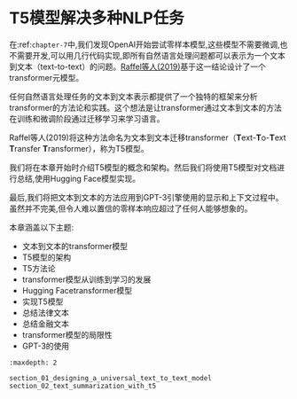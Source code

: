 # T5模型解决多种NLP任务

在:ref:`chapter-7`中,我们发现OpenAI开始尝试零样本模型,这些模型不需要微调,也不需要开发,可以用几行代码实现,即所有自然语言处理问题都可以表示为一个文本到文本（text-to-text）的问题。[Raffel等人(2019)](https://arxiv.org/pdf/1910.10683)基于这一结论设计了一个transformer元模型。

任何自然语言处理任务的文本到文本表示都提供了一个独特的框架来分析transformer的方法论和实践。这个想法是让transformer通过文本到文本的方法在训练和微调阶段通过迁移学习来学习语言。

Raffel等人(2019)将这种方法命名为文本到文本迁移transformer（**T**ext-**T**o-**T**ext **T**ransfer **T**ransformer），称为T5模型。

我们将在本章开始时介绍T5模型的概念和架构。然后我们将使用T5模型对文档进行总结,使用Hugging Face模型实现。

最后,我们将把文本到文本的方法应用到GPT-3引擎使用的显示和上下文过程中。虽然并不完美,但令人难以置信的零样本响应超过了任何人能够想象的。

本章涵盖以下主题:

- 文本到文本的transformer模型
- T5模型的架构
- T5方法论
- transformer模型从训练到学习的发展
- Hugging Facetransformer模型
- 实现T5模型
- 总结法律文本
- 总结金融文本
- transformer模型的局限性
- GPT-3的使用

```toc
:maxdepth: 2

section_01_designing_a_universal_text_to_text_model
section_02_text_summarization_with_t5
```
